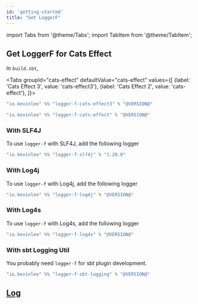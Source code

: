 ```yaml
---
id: 'getting-started'
title: "Get LoggerF"
---
```

import Tabs from '@theme/Tabs';
import TabItem from '@theme/TabItem';

## Get LoggerF for Cats Effect

In `build.sbt`,

<Tabs
groupId="cats-effect"
defaultValue="cats-effect"
values={[
{label: 'Cats Effect 3', value: 'cats-effect3'},
{label: 'Cats Effect 2', value: 'cats-effect'},
]}>
<TabItem value="cats-effect3">

```scala
"io.kevinlee" %% "logger-f-cats-effect3" % "@VERSION@"
```

  </TabItem>

  <TabItem value="cats-effect">

```scala
"io.kevinlee" %% "logger-f-cats-effect" % "@VERSION@"
```

  </TabItem>
</Tabs>


### With SLF4J
To use `logger-f` with SLF4J, add the following logger

```scala
"io.kevinlee" %% "logger-f-slf4j" % "1.20.0"
```


### With Log4j
To use `logger-f` with Log4j, add the following logger

```scala
"io.kevinlee" %% "logger-f-log4j" % "@VERSION@"
```

### With Log4s
To use `logger-f` with Log4s, add the following logger

```scala
"io.kevinlee" %% "logger-f-log4s" % "@VERSION@"
```


### With sbt Logging Util
You probably need `logger-f` for sbt plugin development.

```scala
"io.kevinlee" %% "logger-f-sbt-logging" % "@VERSION@"
```


## [Log](log.md)
